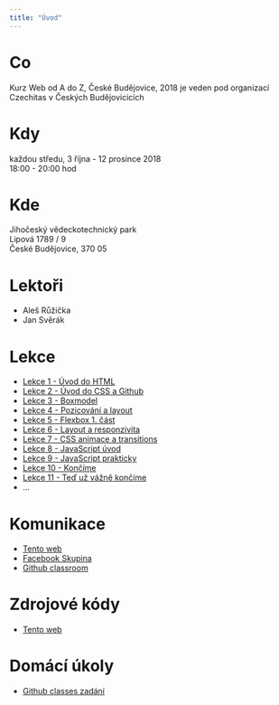 ```yaml
---
title: "Úvod"
---
```


# Co

Kurz Web od A do Z, České Budějovice, 2018 je veden pod organizací Czechitas v Českých Budějovicicích

# Kdy

každou středu, 3 října - 12 prosince 2018  
18:00 - 20:00 hod

# Kde

Jihočeský vědeckotechnický park  
Lipová 1789 / 9  
České Budějovice, 370 05

# Lektoři

- Aleš Růžička
- Jan Svěrák

# Lekce

- [Lekce 1 - Úvod do HTML](/lekce/lekce1/)
- [Lekce 2 - Úvod do CSS a Github](/lekce/lekce2/)
- [Lekce 3 - Boxmodel](/lekce/lekce3/)
- [Lekce 4 - Pozicování a layout](/lekce/lekce4/)
- [Lekce 5 - Flexbox 1. část](/lekce/lekce5/)
- [Lekce 6 - Layout a responzivita](/lekce/lekce6/)
- [Lekce 7 - CSS animace a transitions](/lekce/lekce7/)
- [Lekce 8 - JavaScript úvod](/lekce/lekce8/)
- [Lekce 9 - JavaScript prakticky](/lekce/lekce9/)
- [Lekce 10 - Končíme](/lekce/lekce10/)
- [Lekce 11 - Teď už vážně končíme](/lekce/lekce11/)
- ...

# Komunikace

- [Tento web](https://czechitaswebcb2018.alesruzicka.eu/)
- [Facebook Skupina](https://www.facebook.com/groups/2253530994881739/)
- [Github classroom](https://classroom.github.com/classrooms/43038795-czechitascb-web-od-a-do-z-podzim-2018)

# Zdrojové kódy

- [Tento web](https://github.com/AlesRuzickaEu/CzechitasWebCb2018Web)

# Domácí úkoly

- [Github classes zadání](https://classroom.github.com/a/qOUvF8B3)
